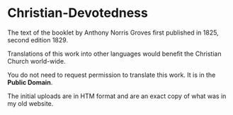 # Christian-Devotedness
The text of the booklet by Anthony Norris Groves first published in 1825, second edition 1829.

Translations of this work into other languages would benefit the Christian Church world-wide.

You do not need to request permission to translate this work. It is in the **Public Domain**. 

The initial uploads are in HTM format and are an exact copy of what was in my old website.
